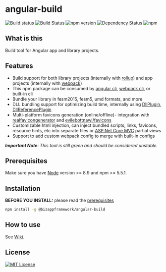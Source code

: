 angular-build
=====================

<!-- Badges section here. -->
[![Build status](https://img.shields.io/appveyor/ci/mmzliveid/angular-build.svg?label=appveyor)](https://ci.appveyor.com/project/mmzliveid/angular-build)
[![Build Status](https://img.shields.io/travis/BizAppFramework/angular-build/master.svg?label=travis)](https://travis-ci.org/BizAppFramework/angular-build)
[![npm version](https://badge.fury.io/js/%40bizappframework%2Fangular-build.svg)](https://badge.fury.io/js/%40bizappframework%2Fangular-build)
[![Dependency Status](https://david-dm.org/bizappframework/angular-build.svg)](https://david-dm.org/bizappframework/angular-build)
[![npm](https://img.shields.io/npm/dm/@bizappframework/angular-build.svg)](https://www.npmjs.com/package/@bizappframework/angular-build)

What is this
---------------

Build tool for Angular app and library projects.

Features
---------------

- Build support for both library projects (internally with [rollup](https://github.com/rollup/rollup)) and app projects (internally with [webpack](https://github.com/webpack/webpack))
- This npm package can be consumed by [angular cli](https://github.com/angular/angular-cli), [webpack cli](https://github.com/webpack/webpack-cli), or built-in cli
- Bundle your library in fesm2015, fesm5, umd formats, and more
- DLL bundling support for optimizing build time, internally using [DllPlugin](https://github.com/webpack/docs/wiki/list-of-plugins#dllplugin), [DllReferencePlugin](https://github.com/webpack/docs/wiki/list-of-plugins#dllreferenceplugin)
- Multi-platform favicons generation (online/offline)- integration with [realfavicongenerator](http://realfavicongenerator.net) and [evilebottnawi/favicons](https://github.com/evilebottnawi/favicons)
- Customizable html injection, can inject bundled scripts, links, favicons,  resource hints, etc into separate files or [ASP.Net Core MVC](https://docs.microsoft.com/en-us/aspnet/core/mvc/overview) partial views
- Support to add custom webpack config to merge with built-in configs

***Important Note**: This tool is still green and should be considered unstable.*

Prerequisites
---------------

Make sure you have [Node](https://nodejs.org/en/download/) version >= 8.9 and npm >= 5.5.1.

Installation
---------------

**BEFORE YOU INSTALL:** please read the [prerequisites](#prerequisites)

```bash
npm install -g @bizappframework/angular-build
```

How to use
---------------

See [Wiki](https://github.com/BizAppFramework/angular-build/wiki).

License
---------------

[![MIT License](https://img.shields.io/badge/license-MIT-blue.svg?style=flat)](/LICENSE)
